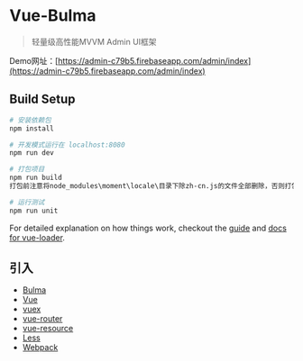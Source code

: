 # Vue-Bulma

> 轻量级高性能MVVM Admin UI框架

Demo网址：[https://admin-c79b5.firebaseapp.com/admin/index](https://admin-c79b5.firebaseapp.com/admin/index) 

## Build Setup

``` bash
# 安装依赖包
npm install

# 开发模式运行在 localhost:8080
npm run dev

# 打包项目
npm run build
打包前注意将node_modules\moment\locale\目录下除zh-cn.js的文件全部删除，否则打包后文件将会很大

# 运行测试
npm run unit
```

For detailed explanation on how things work, checkout the [guide](http://vuejs-templates.github.io/webpack/) and [docs for vue-loader](http://vuejs.github.io/vue-loader).

## 引入

- [Bulma](https://github.com/jgthms/bulma)
- [Vue](http://vuejs.org/)
- [vuex](http://vuex.vuejs.org)
- [vue-router](http://router.vuejs.org)
- [vue-resource](https://github.com/vuejs/vue-resource)
- [Less](http://lesscss.org/)
- [Webpack](https://webpack.github.io/)
